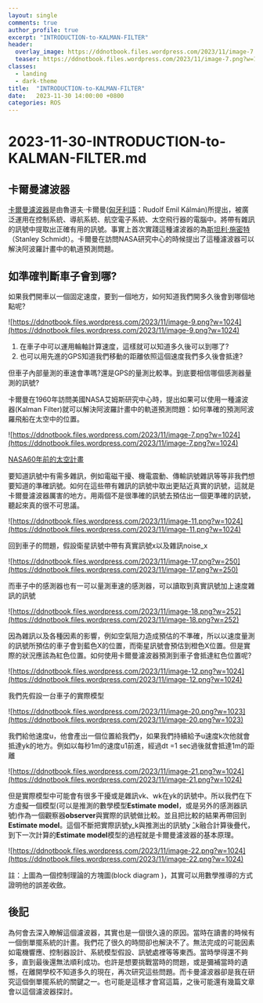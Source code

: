 ```yaml
---
layout: single
comments: true
author_profile: true
excerpt: "INTRODUCTION-to-KALMAN-FILTER"
header:
  overlay_image: https://ddnotbook.files.wordpress.com/2023/11/image-7.png?w=1024
  teaser: https://ddnotbook.files.wordpress.com/2023/11/image-7.png?w=1024
classes:
  - landing
  - dark-theme
title:  "INTRODUCTION-to-KALMAN-FILTER"
date:   2023-11-30 14:00:00 +0800
categories: ROS
---
```


# 2023-11-30-INTRODUCTION-to-KALMAN-FILTER.md

## 卡爾曼濾波器

[卡爾曼濾波器](https://zh.wikipedia.org/zh-tw/%E5%8D%A1%E5%B0%94%E6%9B%BC%E6%BB%A4%E6%B3%A2)是由魯道夫·卡爾曼([匈牙利語](https://zh.wikipedia.org/wiki/%E5%8C%88%E7%89%99%E5%88%A9%E8%AA%9E)：Rudolf Emil Kálmán)所提出，被廣泛運用在控制系統、導航系統、航空電子系統、太空飛行器的電腦中。將帶有雜訊的訊號中提取出正確有用的訊號。事實上首次實踐這種濾波器的為[斯坦利·施密特](https://zh.wikipedia.org/w/index.php?title=%E6%96%AF%E5%9D%A6%E5%88%A9%C2%B7%E6%96%BD%E5%AF%86%E7%89%B9&action=edit&redlink=1)（Stanley Schmidt）。卡爾曼在訪問NASA研究中心的時候提出了這種濾波器可以解決阿波羅計畫中的軌道預測問題。

## 如準確判斷車子會到哪?

如果我們開車以一個固定速度，要到一個地方，如何知道我們開多久後會到哪個地點呢?

![https://ddnotbook.files.wordpress.com/2023/11/image-9.png?w=1024](https://ddnotbook.files.wordpress.com/2023/11/image-9.png?w=1024)

1. 在車子中可以運用輪軸計算速度，這樣就可以知道多久後可以到哪了?
2. 也可以用先進的GPS知道我們移動的距離依照這個速度我們多久後會抵達?

但車子內部量測的車速會準嗎?還是GPS的量測比較準。到底要相信哪個感測器量測的訊號?

卡爾曼在1960年訪問美國NASA艾姆斯研究中心時，提出如果可以使用一種濾波器(Kalman Filter)就可以解決阿波羅計畫中的軌道預測問題：如何準確的預測阿波羅飛船在太空中的位置。

![https://ddnotbook.files.wordpress.com/2023/11/image-7.png?w=1024](https://ddnotbook.files.wordpress.com/2023/11/image-7.png?w=1024)

[NASA60年前的太空計畫](https://www.nasa.gov/history/60-years-ago-nasa-decides-on-lunar-orbit-rendezvous-for-moon-landing/)

要知道訊號中有需多雜訊，例如電磁干擾、機電震動、傳輸訊號雜訊等等非我們想要知道的準確訊號。如何在這些帶有雜訊的訊號中取出更貼近真實的訊號，這就是卡爾曼濾波器厲害的地方。用兩個不是很準確的訊號去預估出一個更準確的訊號，聽起來真的很不可思議。

![https://ddnotbook.files.wordpress.com/2023/11/image-11.png?w=1024](https://ddnotbook.files.wordpress.com/2023/11/image-11.png?w=1024)

回到車子的問題，假設衛星訊號中帶有真實訊號x以及雜訊noise_x

![https://ddnotbook.files.wordpress.com/2023/11/image-17.png?w=250](https://ddnotbook.files.wordpress.com/2023/11/image-17.png?w=250)

而車子中的感測器也有一可以量測車速的感測器，可以讀取到真實訊號加上速度雜訊的訊號

![https://ddnotbook.files.wordpress.com/2023/11/image-18.png?w=252](https://ddnotbook.files.wordpress.com/2023/11/image-18.png?w=252)

因為雜訊以及各種因素的影響，例如空氣阻力造成預估的不準確，所以以速度量測的訊號所預估的車子會到藍色X的位置，而衛星訊號會預估到橙色X位置。但是實際的狀況應該為紅色位置。如何使用卡爾曼濾波器預測到車子會抵達紅色位置呢?

![https://ddnotbook.files.wordpress.com/2023/11/image-12.png?w=1024](https://ddnotbook.files.wordpress.com/2023/11/image-12.png?w=1024)

我們先假設一台車子的實際模型

![https://ddnotbook.files.wordpress.com/2023/11/image-20.png?w=1023](https://ddnotbook.files.wordpress.com/2023/11/image-20.png?w=1023)

我們給他速度u，他會產出一個位置給我們y，如果我們持續給予u速度k次他就會抵達yk的地方。例如以每秒1m的速度u1前進，經過dt =1 sec過後就會抵達1m的距離

![https://ddnotbook.files.wordpress.com/2023/11/image-21.png?w=1024](https://ddnotbook.files.wordpress.com/2023/11/image-21.png?w=1024)

但是實際模型中可能會有很多干擾或是雜訊vk、wk在yk的訊號中。所以我們在下方虛擬一個模型(可以是推測的數學模型**Estimate model**，或是另外的感測器訊號)作為一個觀察器**observer**與實際的訊號做比較。並且把比較的結果再帶回到**Estimate model**。這個不斷把實際訊號y_k與推測出的訊號y ̂_k融合計算後疊代，到下一次計算的**Estimate model**模型的過程就是卡爾曼濾波器的基本原理。

![https://ddnotbook.files.wordpress.com/2023/11/image-22.png?w=1024](https://ddnotbook.files.wordpress.com/2023/11/image-22.png?w=1024)

註：上圖為一個控制理論的方塊圖(block diagram )，其實可以用數學推導的方式證明他的誤差收斂。

## 後記

為何會去深入瞭解這個濾波器，其實也是一個很久遠的原因。當時在讀書的時候有一個倒單擺系統的計畫。我們花了很久的時間卻也解決不了。無法完成的可能因素如電機響應、控制器設計、系統模型假設、訊號處裡等等東西。當時學得還不夠多，直到最後還無法順利成功。也許是想要挑戰當時的問題，或是彌補當時的遺憾，在離開學校不知道多久的現在，再次研究這些問題。而卡曼濾波器卻是我在研究這個倒單擺系統的關鍵之一。也可能是這樣才會寫這篇，之後可能還有幾篇文章會以這個濾波器探討。
